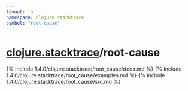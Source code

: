 ```yaml
---
layout: fn
namespace: clojure.stacktrace
symbol: "root-cause"
---
```


# [clojure.stacktrace](../)/root-cause

{% include 1.4.0/clojure.stacktrace/root_cause/docs.md %}
{% include 1.4.0/clojure.stacktrace/root_cause/examples.md %}
{% include 1.4.0/clojure.stacktrace/root_cause/src.md %}

